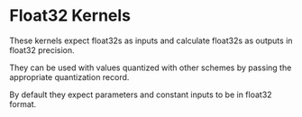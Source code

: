 # Float32 Kernels

These kernels expect float32s as inputs and calculate float32s as outputs in float32 precision.

They can be used with values quantized with other schemes by passing the appropriate quantization record.

By default they expect parameters and constant inputs to be in float32 format.